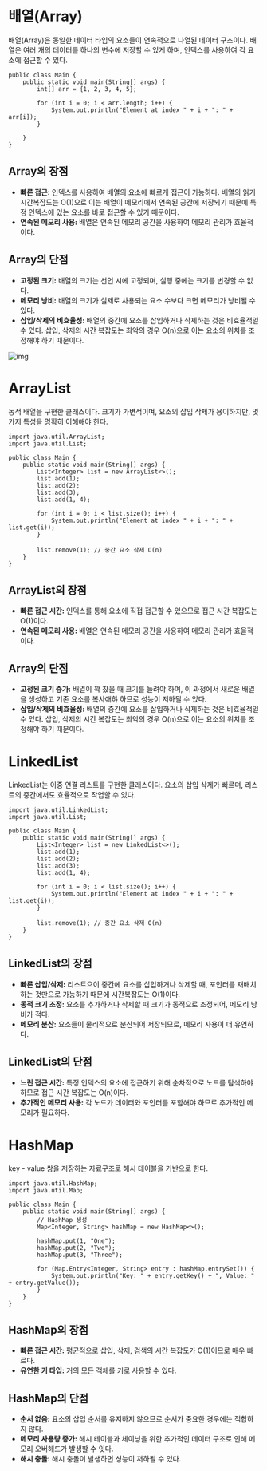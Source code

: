 # 배열(Array)
배열(Array)은 동일한 데이터 타입의 요소들이 연속적으로 나열된 데이터 구조이다.
배열은 여러 개의 데이터를 하나의 변수에 저장할 수 있게 하며, 인덱스를 사용하여 각 요소에 접근할 수 있다.

```
public class Main {
    public static void main(String[] args) {
        int[] arr = {1, 2, 3, 4, 5};

        for (int i = 0; i < arr.length; i++) {
            System.out.println("Element at index " + i + ": " + arr[i]);
        }

    }
}
```

## Array의 장점
- **빠른 접근:** 인덱스를 사용하여 배열의 요소에 빠르게 접근이 가능하다. 배열의 읽기 시간복잡도는 O(1)으로 이는 배열이 메모리에서 연속된 공간에 저장되기 때문에 특정 인덱스에 있는 요소를 바로 접근할 수 있기 때문이다.
- **연속된 메모리 사용:** 배열은 연속된 메모리 공간을 사용하여 메모리 관리가 효율적이다.

## Array의 단점
- **고정된 크기:** 배열의 크기는 선언 시에 고정되며, 실행 중에는 크기를 변경할 수 없다.
- **메모리 낭비:** 배열의 크기가 실제로 사용되는 요소 수보다 크면 메모리가 낭비될 수 있다.
- **삽입/삭제의 비효율성:** 배열의 중간에 요소를 삽입하거나 삭제하는 것은 비효율적일 수 있다. 삽입, 삭제의 시간 복잡도는 최악의 경우 O(n)으로 이는 요소의 위치를 조정해야 하기 때문이다.

![img](https://blog.kakaocdn.net/dn/kxWK8/btr1f2cu1NE/79iuRszHVVPeRLkVSiqj2K/img.png)

# ArrayList
동적 배열을 구현한 클래스이다. 크기가 가변적이며, 요소의 삽입 삭제가 용이하지만, 몇가지 특성을 명확히 이해해야 한다.

```
import java.util.ArrayList;
import java.util.List;

public class Main {
    public static void main(String[] args) {
        List<Integer> list = new ArrayList<>();
        list.add(1);
        list.add(2);
        list.add(3);
        list.add(1, 4);

        for (int i = 0; i < list.size(); i++) {
            System.out.println("Element at index " + i + ": " + list.get(i));
        }

        list.remove(1); // 중간 요소 삭제 O(n)
    }
}
```

## ArrayList의 장점
- **빠른 접근 시간:** 인덱스를 통해 요소에 직접 접근할 수 있으므로 접근 시간 복잡도는 O(1)이다.
- **연속된 메모리 사용:** 배열은 연속된 메모리 공간을 사용하여 메모리 관리가 효율적이다.

## Array의 단점
- **고정된 크기 증가:** 배열이 꽉 찼을 때 크기를 늘려야 하며, 이 과정에서 새로운 배열을 생성하고 기존 요소를 복사애햐 하므로 성능이 저하될 수 있다.
- **삽입/삭제의 비효율성:** 배열의 중간에 요소를 삽입하거나 삭제하는 것은 비효율적일 수 있다. 삽입, 삭제의 시간 복잡도는 최악의 경우 O(n)으로 이는 요소의 위치를 조정해야 하기 때문이다.


# LinkedList
LinkedList는 이중 연결 리스트를 구현한 클래스이다. 요소의 삽입 삭제가 빠르며, 리스트의 중간에서도 효율적으로 작업할 수 있다.

```
import java.util.LinkedList;
import java.util.List;

public class Main {
    public static void main(String[] args) {
        List<Integer> list = new LinkedList<>();
        list.add(1);
        list.add(2);
        list.add(3);
        list.add(1, 4);

        for (int i = 0; i < list.size(); i++) {
            System.out.println("Element at index " + i + ": " + list.get(i));
        }

        list.remove(1); // 중간 요소 삭제 O(n)
    }
}
```

## LinkedList의 장점
- **빠른 삽입/삭제:** 리스트으이 중간에 요소를 삽입하거나 삭제할 때, 포인터를 재배치하는 것만으로 가능하기 때문에 시간복잡도는 O(1)이다.
- **동적 크기 조정:** 요소를 추가하거나 삭제할 때 크기가 동적으로 조정되어, 메모리 낭비가 적다.
- **메모리 분산:** 요소들이 물리적으로 분산되어 저장되므로, 메모리 사용이 더 유연하다.

## LinkedList의 단점
- **느린 접근 시간:** 특정 인덱스의 요소에 접근하기 위해 순차적으로 노드를 탐색하야 하므로 접근 시간 복잡도는 O(n)이다.
- **추가적인 메모리 사용:** 각 노드가 데이터와 포인터를 포함해야 하므로 추가적인 메모리가 필요하다.


# HashMap
key - value 쌍을 저장하는 자료구조로 해시 테이블을 기반으로 한다.

```
import java.util.HashMap;
import java.util.Map;

public class Main {
    public static void main(String[] args) {
        // HashMap 생성
        Map<Integer, String> hashMap = new HashMap<>();

        hashMap.put(1, "One");
        hashMap.put(2, "Two");
        hashMap.put(3, "Three");

        for (Map.Entry<Integer, String> entry : hashMap.entrySet()) {
            System.out.println("Key: " + entry.getKey() + ", Value: " + entry.getValue());
        }
    }
}
```

## HashMap의 장점
- **빠른 접근 시간:** 평균적으로 삽입, 삭제, 검색의 시간 복잡도가 O(1)이므로 매우 빠르다.
- **유연한 키 타입:** 거의 모든 객체를 키로 사용할 수 있다.

## HashMap의 단점
- **순서 없음:** 요소의 삽입 순서를 유지하지 않으므로 순서가 중요한 경우에는 적합하지 않다.
- **메모리 사용량 증가:** 해시 테이블과 체이닝을 위한 추가적인 데이터 구조로 인해 메모리 오버헤드가 발생할 수 잇다.
- **해시 충돌:** 해시 충돌이 발생하면 성능이 저하될 수 있다.
